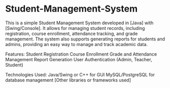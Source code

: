 # Student-Management-System
This is a simple Student Management System developed in [Java] with [Swing/Console]. It allows for managing student records, including registration, course enrollment, attendance tracking, and grade management. The system also supports generating reports for students and admins, providing an easy way to manage and track academic data.

Features:
Student Registration
Course Enrollment
Grade and Attendance Management
Report Generation
User Authentication (Admin, Teacher, Student)

Technologies Used:
Java/Swing or C++ for GUI
MySQL/PostgreSQL for database management
[Other libraries or frameworks used]

